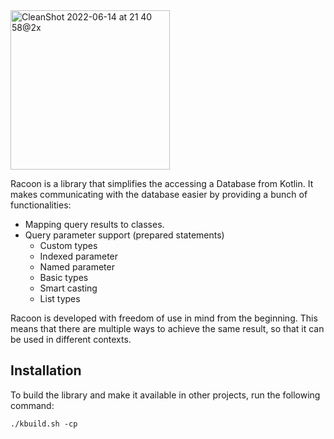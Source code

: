 <img width="255" alt="CleanShot 2022-06-14 at 21 40 58@2x" src="https://github.com/vendro-zoo/Racoon/assets/87706822/c60b84fe-5785-4420-b90f-e1d8a8b9a01f">

Racoon is a library that simplifies the accessing a Database from Kotlin.
It makes communicating with the database easier by providing a bunch of functionalities:

- Mapping query results to classes.
- Query parameter support (prepared statements)
  - Custom types
  - Indexed parameter
  - Named parameter
  - Basic types
  - Smart casting
  - List types

Racoon is developed with freedom of use in mind from the beginning.
This means that there are multiple ways to achieve the same result, so that it can be used in different contexts.
## Installation

To build the library and make it available in other projects, run the following command:

```
./kbuild.sh -cp
```

